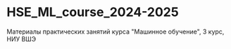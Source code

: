 # HSE_ML_course_2024-2025
Материалы практических занятий курса "Машинное обучение", 3 курс, НИУ ВШЭ
